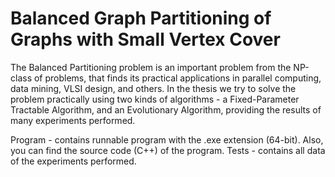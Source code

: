 # Balanced Graph Partitioning of Graphs with Small Vertex Cover

The Balanced Partitioning problem is an important problem from the NP-class of problems,
that finds its practical applications in parallel computing, data mining, VLSI design, and others.
In the thesis we try to solve the problem practically using two kinds of algorithms -
a Fixed-Parameter Tractable Algorithm, and an Evolutionary Algorithm, providing the results
of many experiments performed.

Program - contains runnable program with the .exe extension (64-bit). Also, you can find the source code (C++) of the program.
Tests - contains all data of the experiments performed.
